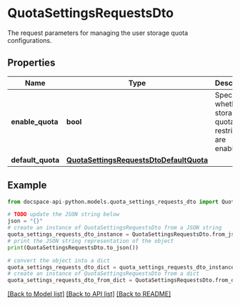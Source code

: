# QuotaSettingsRequestsDto
The request parameters for managing the user storage quota configurations.

## Properties

Name | Type | Description | Notes
------------ | ------------- | ------------- | -------------
**enable_quota** | **bool** | Specifies whether the storage quota restrictions are enabled. | [optional] 
**default_quota** | [**QuotaSettingsRequestsDtoDefaultQuota**](QuotaSettingsRequestsDtoDefaultQuota.md) |  | 

## Example

```python
from docspace-api-python.models.quota_settings_requests_dto import QuotaSettingsRequestsDto

# TODO update the JSON string below
json = "{}"
# create an instance of QuotaSettingsRequestsDto from a JSON string
quota_settings_requests_dto_instance = QuotaSettingsRequestsDto.from_json(json)
# print the JSON string representation of the object
print(QuotaSettingsRequestsDto.to_json())

# convert the object into a dict
quota_settings_requests_dto_dict = quota_settings_requests_dto_instance.to_dict()
# create an instance of QuotaSettingsRequestsDto from a dict
quota_settings_requests_dto_from_dict = QuotaSettingsRequestsDto.from_dict(quota_settings_requests_dto_dict)
```
[[Back to Model list]](../README.md#documentation-for-models) [[Back to API list]](../README.md#documentation-for-api-endpoints) [[Back to README]](../README.md)


